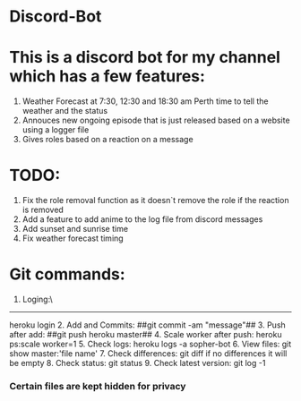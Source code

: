 # Discord-Bot
This is a discord bot for my channel which has a few features:
==============================================================
1. Weather Forecast at 7:30, 12:30 and 18:30 am Perth time to tell the weather and the status
2. Annouces new ongoing episode that is just released based on a website using a logger file
3. Gives roles based on a reaction on a message

TODO:
=======
1. Fix the role removal function as it doesn`t remove the role if the reaction is removed
2. Add a feature to add anime to the log file from discord messages
3. Add sunset and sunrise time
4. Fix weather forecast timing

Git commands:
============
1. Loging:\
-----------
heroku login
2. Add and Commits:
##git commit -am "message"##
3. Push after add:
##git push heroku master##
4. Scale worker after push:
heroku ps:scale worker=1
5. Check logs:
heroku logs -a sopher-bot
6. View files:
git show master:'file name'
7. Check differences:
git diff
if no differences it will be empty
8. Check status:
git status
9. Check latest version:
git log -1

### Certain files are kept hidden for privacy ###
